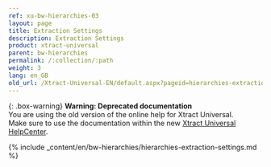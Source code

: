 ```yaml
---
ref: xu-bw-hierarchies-03
layout: page
title: Extraction Settings
description: Extraction Settings
product: xtract-universal
parent: bw-hierarchies
permalink: /:collection/:path
weight: 3
lang: en_GB
old_url: /Xtract-Universal-EN/default.aspx?pageid=hierarchies-extraction-settings
---
```


{: .box-warning}
**Warning: Deprecated documentation** <br>
You are using the old version of the online help for Xtract Universal.<br>
Make sure to use the documentation within the new [Xtract Universal HelpCenter](https://helpcenter.theobald-software.com/xtract-universal/documentation/introduction/).


{% include _content/en/bw-hierarchies/hierarchies-extraction-settings.md %}
